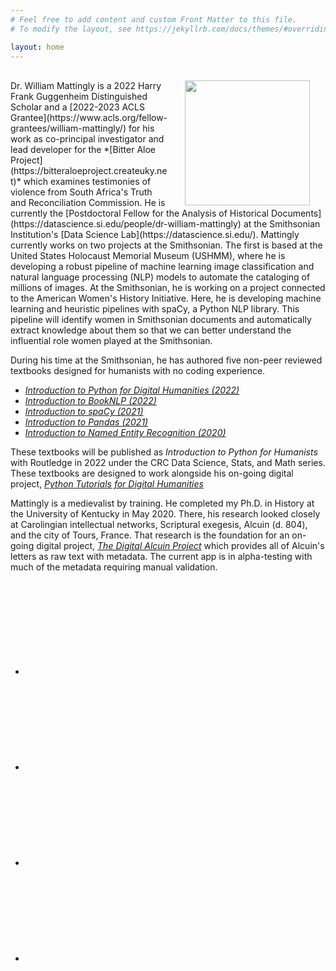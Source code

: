 ```yaml
---
# Feel free to add content and custom Front Matter to this file.
# To modify the layout, see https://jekyllrb.com/docs/themes/#overriding-theme-defaults

layout: home
---
```

<br>
<img src="/images/wjb mattingly.jpg" align="right" width="200px" hspace="25"/>
Dr. William Mattingly is a 2022 Harry Frank Guggenheim Distinguished Scholar and a [2022-2023 ACLS Grantee](https://www.acls.org/fellow-grantees/william-mattingly/) for his work as co-principal investigator and lead developer for the *[Bitter Aloe Project](https://bitteraloeproject.createuky.net)* which examines testimonies of violence from South Africa's Truth and Reconciliation Commission. He is currently the [Postdoctoral Fellow for the Analysis of Historical Documents](https://datascience.si.edu/people/dr-william-mattingly) at the Smithsonian Institution's [Data Science Lab](https://datascience.si.edu/). Mattingly currently works on two projects at the Smithsonian. The first is based at the United States Holocaust Memorial Museum (USHMM), where he is developing a robust pipeline of machine learning image classification and natural language processing (NLP) models to automate the cataloging of millions of images. At the Smithsonian, he is working on a project connected to the American Women's History Initiative. Here, he is developing machine learning and heuristic pipelines with spaCy, a Python NLP library. This pipeline will identify women in Smithsonian documents and automatically extract knowledge about them so that we can better understand the influential role women played at the Smithsonian.
<br clear="center"/>

During his time at the Smithsonian, he has authored five non-peer reviewed textbooks designed for humanists with no coding experience.

- *[Introduction to Python for Digital Humanities (2022)](https://python-textbook.pythonhumanities.com)*
- *[Introduction to BookNLP (2022)](https://booknlp.pythonhumanities.com)*
- *[Introduction to spaCy (2021)](https://spacy.pythonhumanities.com)*
- *[Introduction to Pandas (2021)](https://pandas.pythonhumanities.com)*
- *[Introduction to Named Entity Recognition (2020)](https://ner.pythonhumanities.com)*

These textbooks will be published as *Introduction to Python for Humanists* with Routledge in 2022 under the CRC Data Science, Stats, and Math series. These textbooks are designed to work alongside his on-going digital project, *[Python Tutorials for Digital Humanities](https://www.youtube.com/pythontutorialsfordigitalhumanities)*

Mattingly is a medievalist by training. He completed my Ph.D. in History at the University of Kentucky in May 2020. There, his research looked closely at Carolingian intellectual networks, Scriptural exegesis, Alcuin (d. 804), and the city of Tours, France. That research is the foundation for an on-going digital project, *[The Digital Alcuin Project](https:\\www.digitalalcuin.com)* which provides all of Alcuin's letters as raw text with metadata. The current app is in alpha-testing with much of the metadata requiring manual validation.
<br>
<div class="social-media">
<data class="u-url" href="/"></data>

<div class="wrapper">

  <div class="social-links">
    <ul class="social-media-list">
      <li><a rel="me" href="https://www.facebook.com/wjbmattingly" target="_blank" title="wjbmattingly">
    <svg class="svg-icon grey"><use xlink:href="/assets/minima-social-icons.svg#facebook"></use></svg>
    </a></li>
    <li><a rel="me" href="https://github.com/wjbmattingly" target="_blank" title="wjbmattingly">
    <svg class="svg-icon grey"><use xlink:href="/assets/minima-social-icons.svg#github"></use></svg></a>
      </li>
    <li>
      <a rel="me" href="https://twitter.com/wjb_mattingly" target="_blank" title="wjb_mattingly"><svg class="svg-icon grey">
      <use xlink:href="/assets/minima-social-icons.svg#twitter"></use></svg></a></li>
    <li><a rel="me" href="https://www.youtube.com/PythonTutorialsforDigitalHumanities" target="_blank" title="PythonTutorialsforDigitalHumanities"><svg class="svg-icon grey"><use xlink:href="/assets/minima-social-icons.svg#youtube"></use></svg></a>
    </li>
    </ul>
</div>

</div>

</div>
